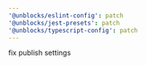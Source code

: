 ```yaml
---
'@unblocks/eslint-config': patch
'@unblocks/jest-presets': patch
'@unblocks/typescript-config': patch
---
```


fix publish settings
